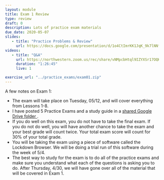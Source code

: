 ```yaml
---
layout: module
title: Exam 1 Review
type: review
draft: 0
description: Lots of practice exam materials
due_date: 2020-05-07
slides: 
   - title: "Practice Problems & Review"
     url: https://docs.google.com/presentation/d/1o4CtImrKK1JqK_9k7lNNfW1YHY8xFQEKs54fb--hgiA/edit?usp=sharing
videos:
   - title: "Q&A"
     url: https://northwestern.zoom.us/rec/share/vNMpcbHtql9IZYXSr17OQKg_HIHVaaa8gCEb__Fen02qslwrzBOwMIqvagdvaYBU?startTime=1588883303000
     duration: "1:26:45"
     live: 1

exercise_url: "../practice_exams/exam01.zip"
---
```


A few notes on Exam 1:
* The exam will take place on Tuesday, 05/12, and will cover everything from Lessons 1-8. 
* I have posted 5 Practice Exams and a study guide in a <a href="https://drive.google.com/open?id=1nVr1be9sXpVD0vrnFLxYi6MCSfUtcf31" target="_blank"> shared Google Drive folder <i class="fas fa-link"></i></a>. 
* If you do well on this exam, you do not have to take the final exam. If you do not do well, you will have another chance to take the exam and your best grade will count twice. Your total exam score will count for 30% of your total grade.
* You will be taking the exam using a piece of software called the Lockdown Browser. We will be doing a trial run of this software during the week of 5/4.
* The best way to study for the exam is to do all of the practice exams and make sure you understand what each of the questions is asking you to do. After Thursday, 4/30, we will have gone over all of the material that will be covered in Exam 1.
